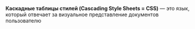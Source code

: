 **Каскадные таблицы стилей (Cascading Style Sheets = CSS)** — это язык, который отвечает за визуальное представление документов пользователю
